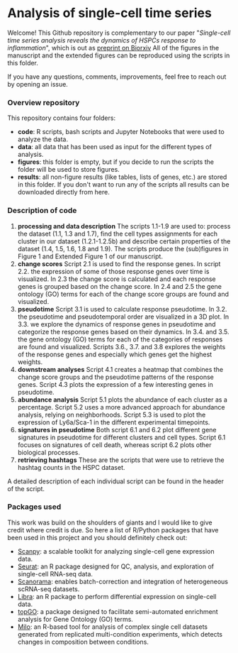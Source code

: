 # Analysis of single-cell time series

Welcome! This Github repository is complementary to our paper "_Single-cell time series analysis reveals the dynamics of HSPCs response to inflammation_", which is out as [preprint on Biorxiv](https://www.biorxiv.org/content/10.1101/2023.03.09.531881v1.abstract) All of the figures in the manuscript and the extended figures can be reproduced using the scripts in this folder.

If you have any questions, comments, improvements, feel free to reach out by opening an issue. 

### Overview repository
This repository contains four folders:
- **code**: R scripts, bash scripts and Jupyter Notebooks that were used to analyze the data.
- **data**: all data that has been used as input for the different types of analysis.
- **figures**: this folder is empty, but if you decide to run the scripts the folder will be used to store figures.
- **results**: all non-figure results (like tables, lists of genes, etc.) are stored in this folder. If you don't want to run any of the scripts all results can be downloaded directly from here.

### Description of code

1. **processing and data description** The scripts 1.1-1.9 are used to: process the dataset (1.1, 1.3 and 1.7), find the cell types assignments for each cluster in our dataset (1.2.1-1.2.5b) and describe certain properties of the dataset (1.4, 1.5, 1.6, 1.8 and 1.9). The scripts produce the (sub)figures in Figure 1 and Extended Figure 1 of our manuscript.
2. **change scores** Script 2.1 is used to find the response genes. In script 2.2. the expression of some of those response genes over time is visualized. In 2.3 the change score is calculated and each response genes is grouped based on the change score. In 2.4 and 2.5 the gene ontology (GO) terms for each of the change score groups are found and visualized.
3. **pseudotime** Script 3.1 is used to calculate response pseudotime. In 3.2. the pseudotime and pseudotemporal order are visualized in a 3D plot. In 3.3. we explore the dynamics of response genes in pseudotime and categorize the response genes based on their dynamics. In 3.4. and 3.5. the gene ontology (GO) terms for each of the categories of responses are found and visualized. Scripts 3.6., 3.7. and 3.8 explores the weights of the response genes and especially which genes get the highest weights. 
4. **downstream analyses** Script 4.1 creates a heatmap that combines the change score groups and the pseudotime patterns of the response genes. Script 4.3 plots the expression of a few interesting genes in pseudotime.
5. **abundance analysis** Script 5.1 plots the abundance of each cluster as a percentage. Script 5.2 uses a more advanced approach for abundance analysis, relying on neighborhoods. Script 5.3 is used to plot the expression of Ly6a/Sca-1 in the different experimental timepoints.
6. **signatures in pseudotime** Both script 6.1 and 6.2 plot different gene signatures in pseudotime for different clusters and cell types. Script 6.1 focuses on signatures of cell death, whereas script 6.2 plots other biological processes.
7. **retrieving hashtags** These are the scripts that were use to retrieve the hashtag counts in the HSPC dataset.

A detailed description of each individual script can be found in the header of the script. 

### Packages used
This work was build on the shoulders of giants and I would like to give credit where credit is due. So here a list of R/Python packages that have been used in this project and you should definitely check out:

- [Scanpy](https://scanpy.readthedocs.io/en/stable/): a scalable toolkit for analyzing single-cell gene expression data.
- [Seurat](https://satijalab.org/seurat/): an R package designed for QC, analysis, and exploration of single-cell RNA-seq data.
- [Scanorama](https://github.com/brianhie/scanorama): enables batch-correction and integration of heterogeneous scRNA-seq datasets.
- [Libra](https://github.com/neurorestore/Libra): an R package to perform differential expression on single-cell data.
- [topGO](https://bioconductor.org/packages/release/bioc/vignettes/topGO/inst/doc/topGO.pdf): a package designed to facilitate semi-automated enrichment analysis for Gene Ontology (GO) terms.
- [Milo](https://marionilab.github.io/miloR/articles/milo_demo.html): an R-based tool for analysis of complex single cell datasets generated from replicated multi-condition experiments, which detects changes in composition between conditions.
